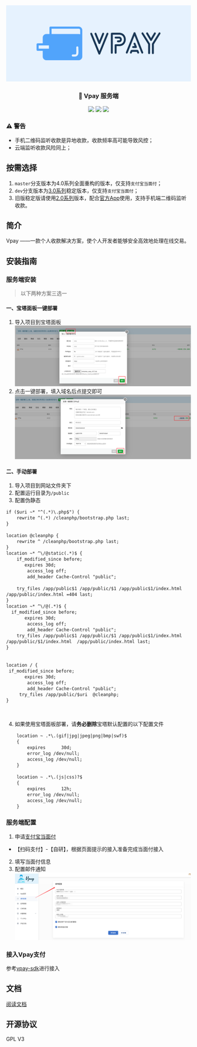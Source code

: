  <p align="center">
<img src="./image/cover.png">
</p>


<h3 align="center">🚀 Vpay 服务端</h3>

<p align="center">
 <img src="https://img.shields.io/static/v1?label=licenes&message=GPL%20V3&color=important&style=for-the-badge"/>
 <img src="https://img.shields.io/static/v1?label=version&message=4.2.0&color=9cf&style=for-the-badge"/>
 <img src="https://img.shields.io/static/v1?label=language&message=php&color=777BB4&style=for-the-badge"/>

</p>

### ️⚠️ 警告 

- 手机二维码监听收款是异地收款，收款频率高可能导致风控；
- 云端监听收款风险同上；

## 按需选择

1. `master`分支版本为4.0系列全面重构的版本，仅支持`支付宝当面付`；
2. `dev`分支版本为[3.0系列](https://github.com/Vpay-Collection/VPay/releases/tag/3.1)稳定版本，仅支持`支付宝当面付`；
3. 旧版稳定版请使用[2.0系列](https://github.com/Vpay-Collection/VPay/releases/tag/2.4)版本，配合[官方App](https://github.com/Vpay-Collection/vmqApk/releases/tag/v1.8.2)使用，支持手机端二维码监听收款。

## 简介

Vpay ——一款个人收款解决方案，使个人开发者能够安全高效地处理在线交易。


## 安装指南

### 服务端安装
> 以下两种方案三选一
#### 一、宝塔面板一键部署

1. 导入项目到宝塔面板
![img.png](img.png)
2. 点击一键部署，填入域名后点提交即可
![img_1.png](img_1.png)

#### 二、手动部署

1. 导入项目到网站文件夹下
2. 配置运行目录为`/public`
3. 配置伪静态
```
if ($uri ~* "^(.*)\.php$") {
    rewrite ^(.*) /cleanphp/bootstrap.php last;
}

location @cleanphp {
    rewrite ^ /cleanphp/bootstrap.php last;
}
location ~* ^\/@static(.*)$ {
    if_modified_since before;
       expires 30d;
        access_log off;
        add_header Cache-Control "public";

    try_files /app/public$1 /app/public/$1 /app/public$1/index.html /app/public/index.html =404 last;
}
location ~* ^\/@(.*)$ {
  if_modified_since before;
       expires 30d;
        access_log off;
        add_header Cache-Control "public";
    try_files /app/public$1 /app/public/$1 /app/public$1/index.html /app/public/$1/index.html  /app/public/index.html last;
}


location / {
 if_modified_since before;
       expires 30d;
        access_log off;
        add_header Cache-Control "public";
     try_files /app/public/$uri  @cleanphp;
}



```
4. 如果使用宝塔面板部署，请**务必删除**宝塔默认配置的以下配置文件
```
    location ~ .*\.(gif|jpg|jpeg|png|bmp|swf)$
    {
        expires      30d;
        error_log /dev/null;
        access_log /dev/null;
    }

    location ~ .*\.(js|css)?$
    {
        expires      12h;
        error_log /dev/null;
        access_log /dev/null;
    }
```



### 服务端配置

1. 申请[支付宝当面付](https://open.alipay.com/intergraAssist/SC00002242?projectId=1487001107)
- 【扫码支付】-【自研】，根据页面提示的接入准备完成当面付接入
2. 填写当面付信息
3. 配置邮件通知
![img_4.png](img_4.png)

### 接入Vpay支付

参考[vpay-sdk](https://github.com/Vpay-Collection/vpay-sdk)进行接入

## 文档

[阅读文档](https://vpay.ankio.net/)


## 开源协议

GPL V3

